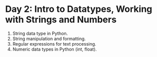 # Day 2: Intro to Datatypes, Working with Strings and Numbers

1. String data type in Python.
2. String manipulation and formatting.
3. Regular expressions for text processing.
4. Numeric data types in Python (int, float).